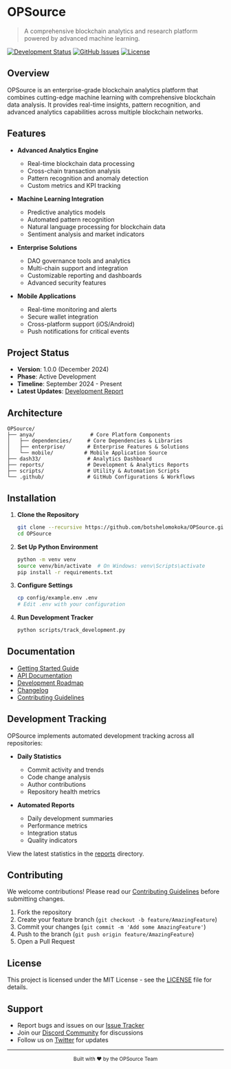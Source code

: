 # OPSource

> A comprehensive blockchain analytics and research platform powered by advanced machine learning.

[![Development Status](https://img.shields.io/badge/status-active-success.svg)]()
[![GitHub Issues](https://img.shields.io/github/issues/botshelomokoka/OPSource.svg)](https://github.com/botshelomokoka/OPSource/issues)
[![License](https://img.shields.io/badge/license-MIT-blue.svg)](LICENSE)

## Overview

OPSource is an enterprise-grade blockchain analytics platform that combines cutting-edge machine learning with comprehensive blockchain data analysis. It provides real-time insights, pattern recognition, and advanced analytics capabilities across multiple blockchain networks.

## Features

- **Advanced Analytics Engine**
  - Real-time blockchain data processing
  - Cross-chain transaction analysis
  - Pattern recognition and anomaly detection
  - Custom metrics and KPI tracking

- **Machine Learning Integration**
  - Predictive analytics models
  - Automated pattern recognition
  - Natural language processing for blockchain data
  - Sentiment analysis and market indicators

- **Enterprise Solutions**
  - DAO governance tools and analytics
  - Multi-chain support and integration
  - Customizable reporting and dashboards
  - Advanced security features

- **Mobile Applications**
  - Real-time monitoring and alerts
  - Secure wallet integration
  - Cross-platform support (iOS/Android)
  - Push notifications for critical events

## Project Status

- **Version**: 1.0.0 (December 2024)
- **Phase**: Active Development
- **Timeline**: September 2024 - Present
- **Latest Updates**: [Development Report](reports/development_summary.md)

## Architecture

```
OPSource/
├── anya/                  # Core Platform Components
│   ├── dependencies/     # Core Dependencies & Libraries
│   ├── enterprise/       # Enterprise Features & Solutions
│   └── mobile/          # Mobile Application Source
├── dash33/               # Analytics Dashboard
├── reports/              # Development & Analytics Reports
├── scripts/              # Utility & Automation Scripts
└── .github/              # GitHub Configurations & Workflows
```

## Installation

1. **Clone the Repository**
   ```bash
   git clone --recursive https://github.com/botshelomokoka/OPSource.git
   cd OPSource
   ```

2. **Set Up Python Environment**
   ```bash
   python -m venv venv
   source venv/bin/activate  # On Windows: venv\Scripts\activate
   pip install -r requirements.txt
   ```

3. **Configure Settings**
   ```bash
   cp config/example.env .env
   # Edit .env with your configuration
   ```

4. **Run Development Tracker**
   ```bash
   python scripts/track_development.py
   ```

## Documentation

- [Getting Started Guide](docs/getting-started.md)
- [API Documentation](docs/api.md)
- [Development Roadmap](ROADMAP.md)
- [Changelog](CHANGELOG.md)
- [Contributing Guidelines](CONTRIBUTING.md)

## Development Tracking

OPSource implements automated development tracking across all repositories:

- **Daily Statistics**
  - Commit activity and trends
  - Code change analysis
  - Author contributions
  - Repository health metrics

- **Automated Reports**
  - Daily development summaries
  - Performance metrics
  - Integration status
  - Quality indicators

View the latest statistics in the [reports](reports/) directory.

## Contributing

We welcome contributions! Please read our [Contributing Guidelines](CONTRIBUTING.md) before submitting changes.

1. Fork the repository
2. Create your feature branch (`git checkout -b feature/AmazingFeature`)
3. Commit your changes (`git commit -m 'Add some AmazingFeature'`)
4. Push to the branch (`git push origin feature/AmazingFeature`)
5. Open a Pull Request

## License

This project is licensed under the MIT License - see the [LICENSE](LICENSE) file for details.

## Support

- Report bugs and issues on our [Issue Tracker](https://github.com/botshelomokoka/OPSource/issues)
- Join our [Discord Community](https://discord.gg/opsource) for discussions
- Follow us on [Twitter](https://twitter.com/OPSource) for updates

---

<div align="center">
  <sub>Built with ❤️ by the OPSource Team</sub>
</div>
